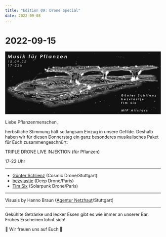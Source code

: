 ```yaml
---
title: "Edition 09: Drone Special"
date: 2022-09-08
---
```


# 2022-09-15

![](/220915.jpg)

Liebe Pflanzenmenschen,

herbstliche Stimmung hält so langsam Einzug in unsere Gefilde. Deshalb haben wir für diesen Donnerstag ein ganz besonderes musikalisches Paket für Euch zusammengeschnürt:

TRIPLE DRONE LIVE INJEKTION (für Pflanzen)

17-22 Uhr

---
- [Günter Schlienz](https://soundcloud.com/cosmic-winnetou) (Cosmic Drone/Stuttgart)
- [bezvlastje](https://soundcloud.com/bezvlastje) (Deep Drone/Paris)
- [Tim Six](https://soundcloud.com/creationsix) (Solarpunk Drone/Paris)

---

Visuals by Hanno Braun ([Agentur Netzhaut](https://www.instagram.com/agentur_netzhaut)/Stuttgart)

--- 


Gekühlte Getränke und lecker Essen gibt es wie immer an unserer Bar. Frühes Erscheinen lohnt sich!

🍁 Wir freuen uns auf Euch 🍁
